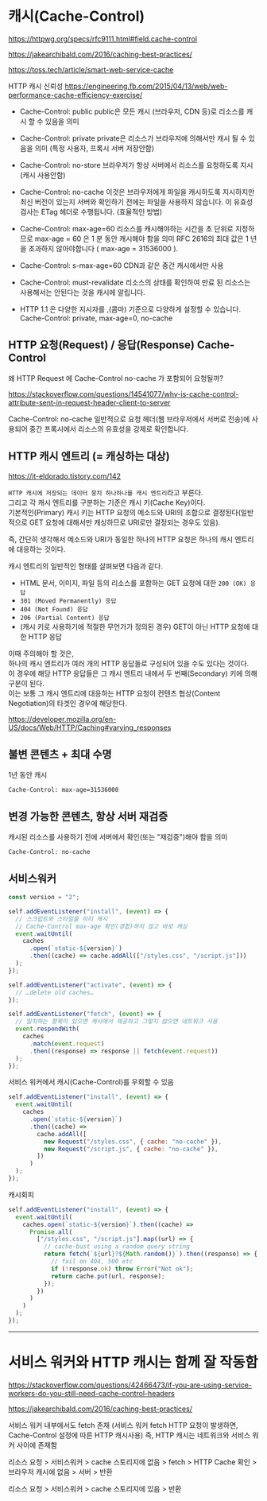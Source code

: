 # 캐시(Cache-Control)

https://httpwg.org/specs/rfc9111.html#field.cache-control

https://jakearchibald.com/2016/caching-best-practices/

https://toss.tech/article/smart-web-service-cache

HTTP 캐시 신뢰성
https://engineering.fb.com/2015/04/13/web/web-performance-cache-efficiency-exercise/

- Cache-Control: public
  public은 모든 캐시 (브라우저, CDN 등)로 리소스를 캐시 할 수 있음을 의미

- Cache-Control: private
  private은 리소스가 브라우저에 의해서만 캐시 될 수 있음을 의미 (특정 사용자, 프록시 서버 저장안함)

- Cache-Control: no-store
  브라우저가 항상 서버에서 리소스를 요청하도록 지시 (캐시 사용안함)

- Cache-Control: no-cache
  이것은 브라우저에게 파일을 캐시하도록 지시하지만 최신 버전이 있는지 서버와 확인하기 전에는 파일을 사용하지 않습니다. 이 유효성 검사는 ETag 헤더로 수행됩니다. (효율적인 방법)

- Cache-Control: max-age=60
  리소스를 캐시해야하는 시간을 초 단위로 지정하므로 max-age = 60 은 1 분 동안 캐시해야 함을 의미
  RFC 2616의 최대 값은 1 년을 초과하지 않아야합니다 ( max-age = 31536000 ).

- Cache-Control: s-max-age=60
  CDN과 같은 중간 캐시에서만 사용

- Cache-Control: must-revalidate
  리소스의 상태를 확인하여 만료 된 리소스는 사용해서는 안된다는 것을 캐시에 알립니다.

- HTTP 1.1 은 다양한 지시자를 ,(콤마) 기준으로 다양하게 설정할 수 있습니다.
  Cache-Control: private, max-age=0, no-cache

## HTTP 요청(Request) / 응답(Response) Cache-Control

왜 HTTP Request 에 Cache-Control no-cache 가 포함되어 요청될까?

https://stackoverflow.com/questions/14541077/why-is-cache-control-attribute-sent-in-request-header-client-to-server

Cache-Control: no-cache 일반적으로 요청 헤더(웹 브라우저에서 서버로 전송)에 사용되어 중간 프록시에서 리소스의 유효성을 강제로 확인합니다.

## HTTP 캐시 엔트리 (= 캐싱하는 대상)

https://it-eldorado.tistory.com/142

`HTTP 캐시에 저장되는 데이터 뭉치 하나하나를 캐시 엔트리`라고 부른다.  
그리고 각 캐시 엔트리를 구분하는 기준은 캐시 키(Cache Key)이다.  
기본적인(Primary) 캐시 키는 HTTP 요청의 메소드와 URI의 조합으로 결정된다(일반적으로 GET 요청에 대해서만 캐싱하므로 URI로만 결정되는 경우도 있음).

즉, 간단히 생각해서 메소드와 URI가 동일한 하나의 HTTP 요청은 하나의 캐시 엔트리에 대응하는 것이다.

캐시 엔트리의 일반적인 형태를 살펴보면 다음과 같다.

- HTML 문서, 이미지, 파일 등의 리소스를 포함하는 GET 요청에 대한 `200 (OK) 응답`
- `301 (Moved Permanently) 응답`
- `404 (Not Found) 응답`
- `206 (Partial Content) 응답`
- (캐시 키로 사용하기에 적절한 무언가가 정의된 경우) GET이 아닌 HTTP 요청에 대한 HTTP 응답

이때 주의해야 할 것은,  
하나의 캐시 엔트리가 여러 개의 HTTP 응답들로 구성되어 있을 수도 있다는 것이다.  
이 경우에 해당 HTTP 응답들은 그 캐시 엔트리 내에서 두 번째(Secondary) 키에 의해 구분이 된다.  
이는 보통 그 캐시 엔트리에 대응하는 HTTP 요청이 컨텐츠 협상(Content Negotiation)의 타겟인 경우에 해당한다.

https://developer.mozilla.org/en-US/docs/Web/HTTP/Caching#varying_responses

## 불변 콘텐츠 + 최대 수명

1년 동안 캐시

```
Cache-Control: max-age=31536000
```

## 변경 가능한 콘텐츠, 항상 서버 재검증

캐시된 리소스를 사용하기 전에 서버에서 확인(또는 "재검증")해야 함을 의미

```
Cache-Control: no-cache
```

## 서비스워커

```javascript
const version = "2";

self.addEventListener("install", (event) => {
  // 스크립트와 스타일을 미리 캐시
  // Cache-Control max-age 확인(경합)하지 않고 바로 캐싱
  event.waitUntil(
    caches
      .open(`static-${version}`)
      .then((cache) => cache.addAll(["/styles.css", "/script.js"]))
  );
});

self.addEventListener("activate", (event) => {
  // …delete old caches…
});

self.addEventListener("fetch", (event) => {
  // 일치하는 항목이 있으면 캐시에서 제공하고 그렇지 않으면 네트워크 사용
  event.respondWith(
    caches
      .match(event.request)
      .then((response) => response || fetch(event.request))
  );
});
```

서비스 워커에서 캐시(Cache-Control)를 우회할 수 있음

```javascript
self.addEventListener("install", (event) => {
  event.waitUntil(
    caches
      .open(`static-${version}`)
      .then((cache) =>
        cache.addAll([
          new Request("/styles.css", { cache: "no-cache" }),
          new Request("/script.js", { cache: "no-cache" }),
        ])
      )
  );
});
```

캐시회피

```javascript
self.addEventListener("install", (event) => {
  event.waitUntil(
    caches.open(`static-${version}`).then((cache) =>
      Promise.all(
        ["/styles.css", "/script.js"].map((url) => {
          // cache-bust using a random query string
          return fetch(`${url}?${Math.random()}`).then((response) => {
            // fail on 404, 500 etc
            if (!response.ok) throw Error("Not ok");
            return cache.put(url, response);
          });
        })
      )
    )
  );
});
```

---

# 서비스 워커와 HTTP 캐시는 함께 잘 작동함

https://stackoverflow.com/questions/42466473/if-you-are-using-service-workers-do-you-still-need-cache-control-headers

https://jakearchibald.com/2016/caching-best-practices/

서비스 워커 내부에서도 fetch 존재
(서비스 워커 fetch HTTP 요청이 발생하면, Cache-Control 설정에 따른 HTTP 캐시사용)
즉, HTTP 캐시는 네트워크와 서비스 워커 사이에 존재함

리소스 요청 > 서비스워커 > cache 스토리지에 없음 > fetch > HTTP Cache 확인 > 브라우저 캐시에 없음 > 서버 > 반환

리소스 요청 > 서비스워커 > cache 스토리지에 있음 > 반환
